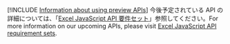 [!INCLUDE [Information about using preview APIs](../includes/using-preview-apis.md)]
<span data-ttu-id="37c22-101">今後予定されている API の詳細については、「[Excel JavaScript API 要件セット](../reference/requirement-sets/excel-preview-apis.md)」参照してください。</span><span class="sxs-lookup"><span data-stu-id="37c22-101">For more information on our upcoming APIs, please visit [Excel JavaScript API requirement sets](../reference/requirement-sets/excel-preview-apis.md).</span></span>